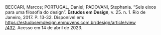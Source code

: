 BECCARI, Marcos; PORTUGAL, Daniel; PADOVANI, Stephania. “Seis eixos para uma filosofia do design”. **Estudos em Design**, v. 25. n. 1. Rio de Janeiro, 2017. P. 13-32. Disponível em: [https://estudosemdesign.emnuvens.com.br/design/article/view  
/432](https://estudosemdesign.emnuvens.com.br/design/article/view/432). Acesso em 14 de abril de 2023.